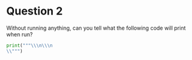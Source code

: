 # Question 2

Without running anything, can you tell what the following code will print when run?

```python
print("""\\\n\\\n
\\""")
```
